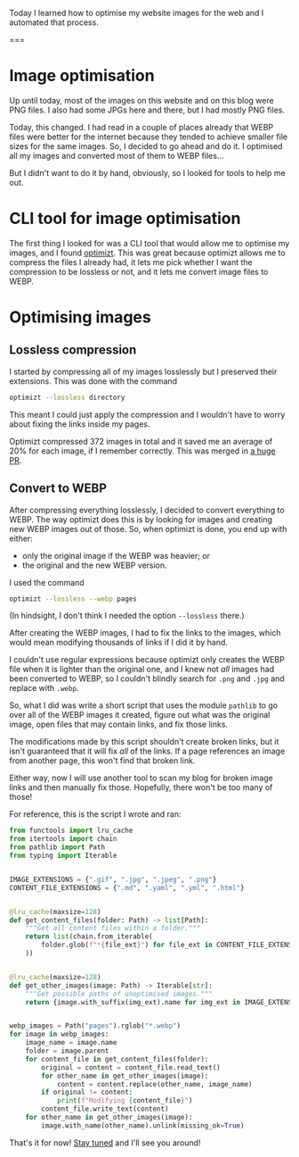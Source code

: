 Today I learned how to optimise my website images for the web and I automated that process.

===

# Image optimisation

Up until today, most of the images on this website and on this blog were PNG files.
I also had some JPGs here and there, but I had mostly PNG files.

Today, this changed.
I had read in a couple of places already that WEBP files were better for the internet because they tended to achieve smaller file sizes for the same images.
So, I decided to go ahead and do it.
I optimised all my images and converted most of them to WEBP files...

But I didn't want to do it by hand, obviously, so I looked for tools to help me out.


# CLI tool for image optimisation

The first thing I looked for was a CLI tool that would allow me to optimise my images, and I found [optimizt].
This was great because optimizt allows me to compress the files I already had, it lets me pick whether I want the compression to be lossless or not, and it lets me convert image files to WEBP.


# Optimising images

## Lossless compression

I started by compressing all of my images losslessly but I preserved their extensions.
This was done with the command

```bash
optimizt --lossless directory
```

This meant I could just apply the compression and I wouldn't have to worry about fixing the links inside my pages.

Optimizt compressed 372 images in total and it saved me an average of 20% for each image, if I remember correctly.
This was merged in [a huge PR](https://github.com/mathspp/mathspp/pull/151).


## Convert to WEBP

After compressing everything losslessly, I decided to convert everything to WEBP.
The way optimizt does this is by looking for images and creating new WEBP images out of those.
So, when optimizt is done, you end up with either:

 - only the original image if the WEBP was heavier; or
 - the original and the new WEBP version.

I used the command

```bash
optimizt --lossless --webp pages
```

(In hindsight, I don't think I needed the option `--lossless` there.)

After creating the WEBP images, I had to fix the links to the images, which would mean modifying thousands of links if I did it by hand.

I couldn't use regular expressions because optimizt only creates the WEBP file when it is lighter than the original one, and I knew not _all_ images had been converted to WEBP, so I couldn't blindly search for `.png` and `.jpg` and replace with `.webp`.

So, what I did was write a short script that uses the module `pathlib` to go over all of the WEBP images it created, figure out what was the original image, open files that may contain links, and fix those links.

The modifications made by this script shouldn't create broken links, but it isn't guaranteed that it will fix _all_ of the links.
If a page references an image from another page, this won't find that broken link.

Either way, now I will use another tool to scan my blog for broken image links and then manually fix those.
Hopefully, there won't be too many of those!

For reference, this is the script I wrote and ran:

```py
from functools import lru_cache
from itertools import chain
from pathlib import Path
from typing import Iterable


IMAGE_EXTENSIONS = {".gif", ".jpg", ".jpeg", ".png"}
CONTENT_FILE_EXTENSIONS = {".md", ".yaml", ".yml", ".html"}


@lru_cache(maxsize=128)
def get_content_files(folder: Path) -> list[Path]:
    """Get all content files within a folder."""
    return list(chain.from_iterable(
        folder.glob(f"*{file_ext}") for file_ext in CONTENT_FILE_EXTENSIONS
    ))


@lru_cache(maxsize=128)
def get_other_images(image: Path) -> Iterable[str]:
    """Get possible paths of unoptimised images."""
    return {image.with_suffix(img_ext).name for img_ext in IMAGE_EXTENSIONS}


webp_images = Path("pages").rglob("*.webp")
for image in webp_images:
    image_name = image.name
    folder = image.parent
    for content_file in get_content_files(folder):
        original = content = content_file.read_text()
        for other_name in get_other_images(image):
            content = content.replace(other_name, image_name)
        if original != content:
            print(f"Modifying {content_file}")
        content_file.write_text(content)
    for other_name in get_other_images(image):
        image.with_name(other_name).unlink(missing_ok=True)
```


[optimizt]: https://github.com/funbox/optimizt


That's it for now! [Stay tuned][subscribe] and I'll see you around!

[subscribe]: /subscribe
